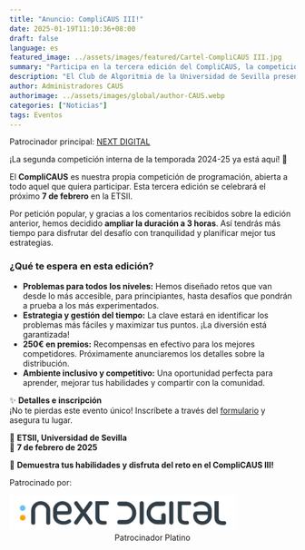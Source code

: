 ```yaml
---
title: "Anuncio: CompliCAUS III!"
date: 2025-01-19T11:10:36+08:00
draft: false
language: es
featured_image: ../assets/images/featured/Cartel-CompliCAUS III.jpg
summary: "Participa en la tercera edición del CompliCAUS, la competición interna de programación organizada por el Club de Algoritmia de la Universidad de Sevilla. Prepárate para resolver problemas de distintos niveles el próximo 7 de febrero en la ETSII."
description: "El Club de Algoritmia de la Universidad de Sevilla presenta la tercera edición del CompliCAUS, una competición de programación abierta a todos los interesados. Con problemas diseñados para desafiar tanto a principiantes como a expertos, esta edición promete ser un evento emocionante y formativo. Inscríbete y demuestra tus habilidades en una jornada llena de retos y diversión."
author: Administradores CAUS
authorimage: ../assets/images/global/author-CAUS.webp
categories: ["Noticias"]
tags: Eventos
---
```


<p class="mb-8 font-light text-center text-gray-500 lg:mb-16 dark:text-gray-400 sm:text-xl">
  Patrocinador principal: <a href="https://www.nextdigital.es/">NEXT DIGITAL</a>
</p>


¡La segunda competición interna de la temporada 2024-25 ya está aquí! 🎉  

El **CompliCAUS** es nuestra propia competición de programación, abierta a todo aquel que quiera participar. Esta tercera edición se celebrará el próximo **7 de febrero** en la ETSII.  

Por petición popular, y gracias a los comentarios recibidos sobre la edición anterior, hemos decidido **ampliar la duración a 3 horas**. Así tendrás más tiempo para disfrutar del desafío con tranquilidad y planificar mejor tus estrategias.  


### ¿Qué te espera en esta edición?

- **Problemas para todos los niveles:** Hemos diseñado retos que van desde lo más accesible, para principiantes, hasta desafíos que pondrán a prueba a los más experimentados.  
- **Estrategia y gestión del tiempo:** La clave estará en identificar los problemas más fáciles y maximizar tus puntos. ¡La diversión está garantizada!  
- **250€ en premios:** Recompensas en efectivo para los mejores competidores. Próximamente anunciaremos los detalles sobre la distribución.  
- **Ambiente inclusivo y competitivo:** Una oportunidad perfecta para aprender, mejorar tus habilidades y compartir con la comunidad.  

✨ **Detalles e inscripción**  
¡No te pierdas este evento único! Inscríbete a través del [formulario](https://forms.gle/YeSFYM3uAzo5t2ndA) y asegura tu lugar.  

📍 **ETSII, Universidad de Sevilla**  
📅 **7 de febrero de 2025**  

🚀 **Demuestra tus habilidades y disfruta del reto en el CompliCAUS III!**  

<div>
  <p>Patrocinado por:</p>

  <div style="display: flex; justify-content: center; flex-direction: column">
    <a href="https://www.nextdigital.es/">
        <img src="logo_next_digital.png" alt="Descripción de la imagen" style="width: 25rem; max-width: 80%; margin: auto;">
    </a>
    <p style="margin: auto">Patrocinador Platino</p>
  </div>
</div>
